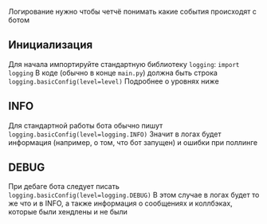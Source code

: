 Логирование нужно чтобы четчё понимать какие события происходят с ботом

## Инициализация

Для начала импортируйте стандартную библиотеку `logging`: `import logging`
В коде (обычно в конце `main.py`) должна быть строка `logging.basicConfig(level=level)`
Подробнее о уровнях ниже

## INFO

Для стандартной работы бота обычно пишут `logging.basicConfig(level=logging.INFO)`
Значит в логах будет информация (например, о том, что бот запущен) и ошибки при поллинге

## DEBUG

При дебаге бота следует писать `logging.basicConfig(level=logging.DEBUG)`
В этом случае в логах будет то же что и в INFO, а также информация о сообщениях и коллбэках, которые были хендлены и не были
